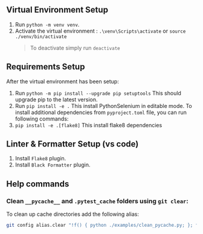 ## Virtual Environment Setup

1. Run `python -m venv venv`.
2. Activate the virtual environment : `.\venv\Scripts\activate` or `source ./venv/bin/activate`
   > To deactivate simply run `deactivate`

## Requirements Setup
After the virtual environment has been setup:
1. Run `python -m pip install --upgrade pip setuptools` This should upgrade pip to the latest version.
2. Run `pip install -e .` This install PythonSelenium in editable mode.
To install additional dependencies from `pyproject.toml` file, you can run following commands:
3. `pip install -e .[flake8]` This install flake8 dependencies

## Linter & Formatter Setup (vs code)
1. Install `Flake8` plugin.
2. Install `Black Formatter` plugin.

## Help commands

### Clean `__pycache__` and `.pytest_cache` folders using `git clear`:

To clean up cache directories add the following alias:

```bash
git config alias.clear "!f() { python ./examples/clean_pycache.py; }; f"
```
